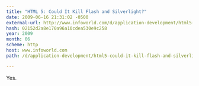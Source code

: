 ```yaml
---
title: "HTML 5: Could It Kill Flash and Silverlight?"
date: 2009-06-16 21:31:02 -0500
external-url: http://www.infoworld.com/d/application-development/html5-could-it-kill-flash-and-silverlight-291
hash: 02152d2a8e170a96a10cdea530e9c258
year: 2009
month: 06
scheme: http
host: www.infoworld.com
path: /d/application-development/html5-could-it-kill-flash-and-silverlight-291

---
```


Yes.
